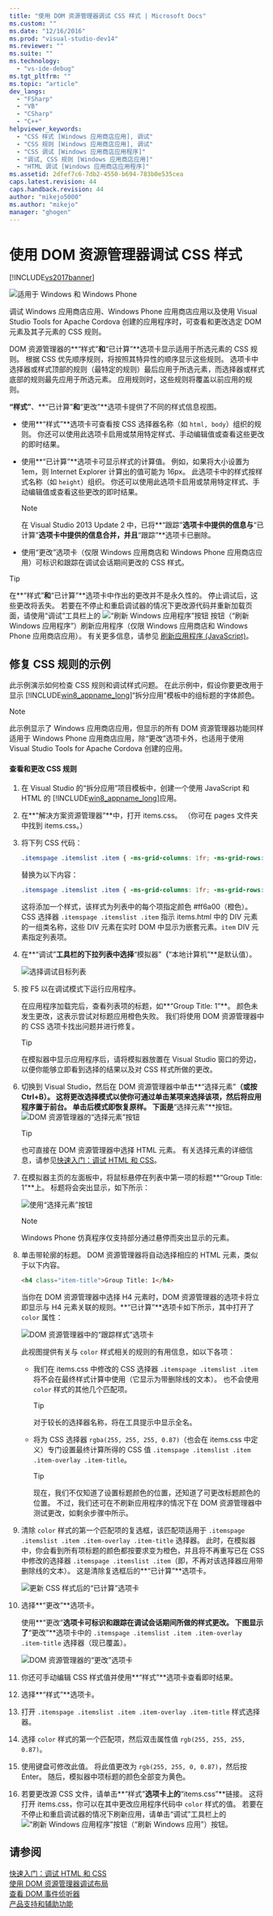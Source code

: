 ```yaml
---
title: "使用 DOM 资源管理器调试 CSS 样式 | Microsoft Docs"
ms.custom: ""
ms.date: "12/16/2016"
ms.prod: "visual-studio-dev14"
ms.reviewer: ""
ms.suite: ""
ms.technology: 
  - "vs-ide-debug"
ms.tgt_pltfrm: ""
ms.topic: "article"
dev_langs: 
  - "FSharp"
  - "VB"
  - "CSharp"
  - "C++"
helpviewer_keywords: 
  - "CSS 样式 [Windows 应用商店应用], 调试"
  - "CSS 规则 [Windows 应用商店应用], 调试"
  - "CSS 调试 [Windows 应用商店应用程序]"
  - "调试, CSS 规则 [Windows 应用商店应用]"
  - "HTML 调试 [Windows 应用商店应用程序]"
ms.assetid: 2dfef7c6-7db2-4550-b694-783b0e535cea
caps.latest.revision: 44
caps.handback.revision: 44
author: "mikejo5000"
ms.author: "mikejo"
manager: "ghogen"
---
```

# 使用 DOM 资源管理器调试 CSS 样式
[!INCLUDE[vs2017banner](../code-quality/includes/vs2017banner.md)]

![适用于 Windows 和 Windows Phone](../debugger/media/windows_and_phone_content.png "windows\_and\_phone\_content")  
  
 调试 Windows 应用商店应用、Windows Phone 应用商店应用以及使用 Visual Studio Tools for Apache Cordova 创建的应用程序时，可查看和更改选定 DOM 元素及其子元素的 CSS 规则。  
  
 DOM 资源管理器的**“样式”**和**“已计算”**选项卡显示适用于所选元素的 CSS 规则。 根据 CSS 优先顺序规则，将按照其特异性的顺序显示这些规则。 选项卡中选择器或样式顶部的规则（最特定的规则）最后应用于所选元素，而选择器或样式底部的规则最先应用于所选元素。 应用规则时，这些规则将覆盖以前应用的规则。  
  
 **“样式”**、**“已计算”**和**“更改”**选项卡提供了不同的样式信息视图。  
  
-   使用**“样式”**选项卡可查看按 CSS 选择器名称（如 `html, body`）组织的规则。 你还可以使用此选项卡启用或禁用特定样式、手动编辑值或查看这些更改的即时结果。  
  
-   使用**“已计算”**选项卡可显示样式的计算值。 例如，如果将大小设置为 1em，则 Internet Explorer 计算出的值可能为 16px。 此选项卡中的样式按样式名称（如 `height`）组织。 你还可以使用此选项卡启用或禁用特定样式、手动编辑值或查看这些更改的即时结果。  
  
    > [!NOTE]
    >  在 Visual Studio 2013 Update 2 中，已将**“跟踪”**选项卡中提供的信息与**“已计算”**选项卡中提供的信息合并，并且**“跟踪”**选项卡已删除。  
  
-   使用“更改”选项卡（仅限 Windows 应用商店和 Windows Phone 应用商店应用）可标识和跟踪在调试会话期间更改的 CSS 样式。  
  
> [!TIP]
>  在**“样式”**和**“已计算”**选项卡中作出的更改并不是永久性的。 停止调试后，这些更改将丢失。 若要在不停止和重启调试器的情况下更改源代码并重新加载页面，请使用“调试”工具栏上的 ![“刷新 Windows 应用程序”按钮](../debugger/media/js_refresh.png "JS\_Refresh") 按钮（“刷新 Windows 应用程序”）刷新应用程序（仅限 Windows 应用商店和 Windows Phone 应用商店应用）。 有关更多信息，请参见 [刷新应用程序 \(JavaScript\)](../debugger/refresh-an-app-javascript.md)。  
  
## 修复 CSS 规则的示例  
 此示例演示如何检查 CSS 规则和调试样式问题。 在此示例中，假设你要更改用于显示 [!INCLUDE[win8_appname_long](../debugger/includes/win8_appname_long_md.md)]“拆分应用”模板中的组标题的字体颜色。  
  
> [!NOTE]
>  此示例显示了 Windows 应用商店应用，但显示的所有 DOM 资源管理器功能同样适用于 Windows Phone 应用商店应用，除“更改”选项卡外，也适用于使用 Visual Studio Tools for Apache Cordova 创建的应用。  
  
#### 查看和更改 CSS 规则  
  
1.  在 Visual Studio 的“拆分应用”项目模板中，创建一个使用 JavaScript 和 HTML 的 [!INCLUDE[win8_appname_long](../debugger/includes/win8_appname_long_md.md)]应用。  
  
2.  在**“解决方案资源管理器”**中，打开 items.css。 （你可在 pages 文件夹中找到 items.css。）  
  
3.  将下列 CSS 代码：  
  
    ```css  
    .itemspage .itemslist .item { -ms-grid-columns: 1fr; -ms-grid-rows: 1fr 90px; display: -ms-grid; height: 250px; width: 250px; }  
    ```  
  
     替换为以下内容：  
  
    ```css  
    .itemspage .itemslist .item { -ms-grid-columns: 1fr; -ms-grid-rows: 1fr 90px; display: -ms-grid; height: 250px; width: 250px; color: #ff6a00; }  
    ```  
  
     这将添加一个样式，该样式为列表中的每个项指定颜色 \#ff6a00（橙色）。 CSS 选择器 `.itemspage .itemslist .item` 指示 items.html 中的 DIV 元素的一组类名称，这些 DIV 元素在实时 DOM 中显示为嵌套元素。`item` DIV 元素指定列表项。  
  
4.  在**“调试”**工具栏的下拉列表中选择**“模拟器”**（**“本地计算机”**是默认值）。  
  
     ![选择调试目标列表](../debugger/media/js_select_target.png "JS\_Select\_Target")  
  
5.  按 F5 以在调试模式下运行应用程序。  
  
     在应用程序加载完后，查看列表项的标题，如**“Group Title: 1”**。 颜色未发生更改，这表示尝试对标题应用橙色失败。 我们将使用 DOM 资源管理器中的 CSS 选项卡找出问题并进行修复。  
  
    > [!TIP]
    >  在模拟器中显示应用程序后，请将模拟器放置在 Visual Studio 窗口的旁边，以便你能够立即看到选择的结果以及对 CSS 样式所做的更改。  
  
6.  切换到 Visual Studio，然后在 DOM 资源管理器中单击**“选择元素”**（或按 Ctrl\+B）。 这将更改选择模式以使你可通过单击某项来选择该项，然后将应用程序置于前台。 单击后模式即恢复原样。 下面是**“选择元素”**按钮。![DOM 资源管理器的“选择元素”按钮](../debugger/media/js_dom_select_element_button.png "JS\_DOM\_Select\_Element\_Button")  
  
    > [!TIP]
    >  也可直接在 DOM 资源管理器中选择 HTML 元素。 有关选择元素的详细信息，请参见[快速入门：调试 HTML 和 CSS](../debugger/quickstart-debug-html-and-css.md)。  
  
7.  在模拟器主页的左面板中，将鼠标悬停在列表中第一项的标题**“Group Title: 1”**上。 标题将会突出显示，如下所示：  
  
     ![使用“选择元素”按钮](../debugger/media/js_css_select_element.png "JS\_CSS\_Select\_Element")  
  
    > [!NOTE]
    >  Windows Phone 仿真程序仅支持部分通过悬停而突出显示的元素。  
  
8.  单击带轮廓的标题。 DOM 资源管理器将自动选择相应的 HTML 元素，类似于以下内容。  
  
    ```html  
    <h4 class="item-title">Group Title: 1</h4>  
    ```  
  
     当你在 DOM 资源管理器中选择 H4 元素时，DOM 资源管理器的选项卡将立即显示与 H4 元素关联的规则。**“已计算”**选项卡如下所示，其中打开了 `color` 属性：  
  
     ![DOM 资源管理器中的“跟踪样式”选项卡](../debugger/media/js_css_styles.png "JS\_CSS\_Styles")  
  
     此视图提供有关与 `color` 样式相关的规则的有用信息，如以下各项：  
  
    -   我们在 items.css 中修改的 CSS 选择器 `.itemspage .itemslist .item` 将不会在最终样式计算中使用（它显示为带删除线的文本）。 也不会使用 `color` 样式的其他几个匹配项。  
  
        > [!TIP]
        >  对于较长的选择器名称，将在工具提示中显示全名。  
  
    -   将为 CSS 选择器 `rgba(255, 255, 255, 0.87)`（也会在 items.css 中定义）专门设置最终计算所得的 CSS 值 `.itemspage .itemslist .item .item-overlay .item-title`。  
  
        > [!TIP]
        >  现在，我们不仅知道了设置标题颜色的位置，还知道了可更改标题颜色的位置。 不过，我们还可在不刷新应用程序的情况下在 DOM 资源管理器中测试更改，如剩余步骤中所示。  
  
9. 清除 `color` 样式的第一个匹配项的复选框，该匹配项适用于 `.itemspage .itemslist .item .item-overlay .item-title` 选择器。 此时，在模拟器中，你会看到所有项标题的颜色都按要求变为橙色，并且将不再重写已在 CSS 中修改的选择器 `.itemspage .itemslist .item`（即，不再对该选择器应用带删除线的文本）。 这是清除复选框后的**“已计算”**选项卡。  
  
     ![更新 CSS 样式后的“已计算”选项卡](../debugger/media/js_css_styles_fixed.png "JS\_CSS\_Styles\_Fixed")  
  
10. 选择**“更改”**选项卡。  
  
     使用**“更改”**选项卡可标识和跟踪在调试会话期间所做的样式更改。 下图显示了**“更改”**选项卡中的 `.itemspage .itemslist .item .item-overlay .item-title` 选择器（现已覆盖）。  
  
     ![DOM 资源管理器的“更改”选项卡](../debugger/media/js_css_styles_changes.png "JS\_CSS\_Styles\_Changes")  
  
11. 你还可手动编辑 CSS 样式值并使用**“样式”**选项卡查看即时结果。  
  
12. 选择**“样式”**选项卡。  
  
13. 打开 `.itemspage .itemslist .item .item-overlay .item-title` 样式选择器。  
  
14. 选择 `color` 样式的第一个匹配项，然后双击属性值 `rgb(255, 255, 255, 0.87)`。  
  
15. 使用键盘可修改此值。 将此值更改为 `rgb(255, 255, 0, 0.87)`，然后按 Enter。 随后，模拟器中项标题的颜色全部变为黄色。  
  
16. 若要更改源 CSS 文件，请单击**“样式”**选项卡上的**“items.css”**链接。 这将打开 items.css，你可以在其中更改应用程序代码中 `color` 样式的值。 若要在不停止和重启调试器的情况下刷新应用，请单击“调试”工具栏上的 ![“刷新 Windows 应用程序”按钮](../debugger/media/js_refresh.png "JS\_Refresh")（“刷新 Windows 应用”）按钮。  
  
## 请参阅  
 [快速入门：调试 HTML 和 CSS](../debugger/quickstart-debug-html-and-css.md)   
 [使用 DOM 资源管理器调试布局](../debugger/debug-layout-using-dom-explorer.md)   
 [查看 DOM 事件侦听器](../debugger/view-dom-event-listeners.md)   
 [产品支持和辅助功能](http://go.microsoft.com/fwlink/?LinkId=253502)
